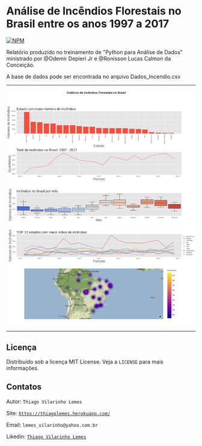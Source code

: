 # Análise de Incêndios Florestais no Brasil entre os anos 1997 a 2017

[![NPM](https://img.shields.io/github/license/tvlemes/analise-incendios-florestais-brasil)](https://github.com/tvlemes/analise-incendios-florestais-brasil/blob/main/LICENSE)

Relatório produzido no treinamento de "Python para Análise de Dados" ministrado por @Odemir Depieri Jr e @Ronisson Lucas Calmon da Conceição.

A base de dados pode ser encontrada no arquivo Dados_Incendio.csv

<hr>

![](https://github.com/tvlemes/analise-incendios-florestais-brasil/blob/main/incendios.png)

<hr>

<!-- Licença -->
## Licença

Distribuído sob a licença MIT License. Veja a `LICENSE` para mais informações.

<!-- Contatos -->
## Contatos

Autor: `Thiago Vilarinho Lemes`

Site: [`https://thiagolemes.herokuapp.com/`](https://thiagolemes.herokuapp.com)

Email: `lemes_vilarinho@yahoo.com.br`

Likedin: [`Thiago Vilarinho Lemes`](https://www.linkedin.com/in/thiago-vilarinho-lemes-b1232727/)
